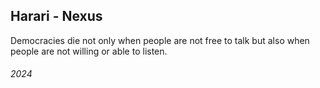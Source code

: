 ## Harari - Nexus

Democracies die not only when people are not free to talk but also when people are not willing or able to listen.

###### 2024